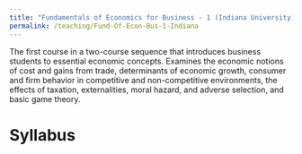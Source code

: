 ```yaml
---
title: "Fundamentals of Economics for Business - 1 (Indiana University)"
permalink: /teaching/Fund-Of-Econ-Bus-1-Indiana
---
```


The first course in a two-course sequence that introduces business students to essential economic concepts. Examines the economic notions of cost and gains from trade, determinants of economic growth, consumer and firm behavior in competitive and non-competitive environments, the effects of taxation, externalities, moral hazard, and adverse selection, and basic game theory.

Syllabus
======

